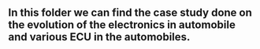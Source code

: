 ## In this folder we can find the case study done on the evolution of the electronics in automobile and various ECU in the automobiles. 
